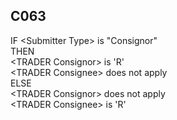 ## C063
IF &lt;Submitter Type&gt; is "Consignor"  
  THEN  
    &lt;TRADER Consignor&gt; is 'R'  
    &lt;TRADER Consignee&gt; does not apply  
  ELSE  
    &lt;TRADER Consignor&gt; does not apply  
    &lt;TRADER Consignee&gt; is 'R'
